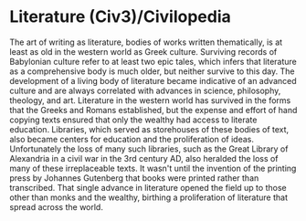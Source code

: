 # Literature (Civ3)/Civilopedia

The art of writing as literature, bodies of works written thematically, is at least as old in the western world as Greek culture. Surviving records of Babylonian culture refer to at least two epic tales, which infers that literature as a comprehensive body is much older, but neither survive to this day. The development of a living body of literature became indicative of an advanced culture and are always correlated with advances in science, philosophy, theology, and art. Literature in the western world has survived in the forms that the Greeks and Romans established, but the expense and effort of hand copying texts ensured that only the wealthy had access to literate education. Libraries, which served as storehouses of these bodies of text, also became centers for education and the proliferation of ideas. Unfortunately the loss of many such libraries, such as the Great Library of Alexandria in a civil war in the 3rd century AD, also heralded the loss of many of these irreplaceable texts. It wasn't until the invention of the printing press by Johannes Gutenberg that books were printed rather than transcribed. That single advance in literature opened the field up to those other than monks and the wealthy, birthing a proliferation of literature that spread across the world.